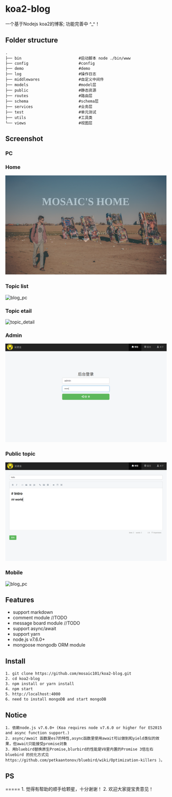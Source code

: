 # koa2-blog
一个基于Nodejs koa2的博客; 功能完善中 ^_^！


## Folder structure

```
.
├── bin                         #启动脚本 node ./bin/www
├── config                      #config
├── demo                        #demo
├── log                         #操作日志
├── middlewares                 #自定义中间件
├── models                      #model层
├── public                      #静态资源
├── routes                      #路由层
├── schema                      #schema层
├── services                    #业务层
├── test                        #单元测试
├── utils                       #工具类
└── views                       #视图层

```
## Screenshot


### PC

### Home 
![welcome](./public/images/welcome.png)

### Topic list
![blog_pc](./public/images/blog_pc.png)

### Topic etail
![topic_detail](./public/images/topic_detail.png)

### Admin
![admin_login](./public/images/admin_login.png)

### Public topic
![admin_public](./public/images/admin_public.png)

### Mobile
![blog_pc](./public/images/blog_mobile.png)

## Features

* support markdown
* comment module     		      //TODO
* message board module  	      //TODO
* support async/await
* support yarn 
* node.js v7.6.0+
* mongoose mongodb ORM module

## Install

    1. git clone https://github.com/mosaic101/koa2-blog.git
    2. cd koa2-blog
    3. npm install or yarn install
    4. npm start
    5. http://localhost:4000
    6. need to install mongoDB and start mongoDB

## Notice
    1. 依赖node.js v7.6.0+ (Koa requires node v7.6.0 or higher for ES2015 and async function support.)
    2. async/await 函数是es7的特性,async函数里使用await可以做到和yield类似的效果，但await只能接受promise对象
    3. 用bluebird替换原生Promise,blurbird的性能是V8里内置的Promise 3倍左右bluebird 的优化方式见 https://github.com/petkaantonov/bluebird/wiki/Optimization-killers ）。

## PS
=====
    1. 觉得有帮助的顺手给颗星，十分谢谢！
    2. 欢迎大家提宝贵意见！
